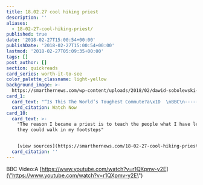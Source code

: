 ```yaml
---
title: 18.02.27 cool hiking priest
description: ''
aliases:
  - 18-02-27-cool-hiking-priest/
published: true
date: '2018-02-27T15:00:54+00:00'
publishDate: '2018-02-27T15:00:54+00:00'
lastmod: '2018-02-27T05:09:35+00:00'
tags: []
post_author: []
section: quickreads
card_series: worth-it-to-see
color_palette_classname: light-yellow
background_image: >-
  https://smarthernews.com/wp-content/uploads/2018/02/dawid-sobolewski-271380-360x360.jpg
card_1:
  card_text: "“Is This The World’s Toughest Commute?a\x1D  \nBBC\n----------------------------------------------\n\nPriest hikes almost 2 hours one-way, scaling 800 foot wall, to get to church.\n\nIf you’ve ever felt tested by your faith, WATCH this INCREDIBLEA story.\n\n[Watch Now](https://www.youtube.com/embed/r1QXpmv-y2E?enablejsapi=1&autoplay=1&rel=0)"
  card_citation: Watch Now
card_10:
  card_text: >-
    "The reason I became a priest is to teach the people what I have learned, so
    they could walk in my footsteps"


    [view sources](https://smarthernews.com/18-02-27-cool-hiking-priest/)
  card_citation: ''
---
```

BBC Video:A [https://www.youtube.com/watch?v=r1QXpmv-y2E](\"https://www.youtube.com/watch?v=r1QXpmv-y2E\")